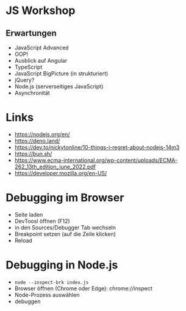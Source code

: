 # JS Workshop

## Erwartungen

- JavaScript Advanced
- OOP!
- Ausblick auf Angular
- TypeScript
- JavaScript BigPicture (in strukturiert)
- jQuery?
- Node.js (serverseitiges JavaScript)
- Asynchronität

# Links

- https://nodejs.org/en/
- https://deno.land/
- https://dev.to/nickytonline/10-things-i-regret-about-nodejs-14m3
- https://bun.sh/
- https://www.ecma-international.org/wp-content/uploads/ECMA-262_13th_edition_june_2022.pdf
- https://developer.mozilla.org/en-US/

# Debugging im Browser

- Seite laden
- DevToosl öffnen (F12)
- in den Sources/Debugger Tab wechseln
- Breakpoint setzen (auf die Zeile klicken)
- Reload

# Debugging in Node.js

- `node --inspect-brk index.js`
- Browser öffnen (Chrome oder Edge): chrome://inspect
- Node-Prozess auswählen
- debuggen
